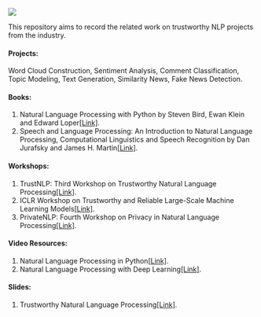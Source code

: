 ![](https://github.com/HuiHu1/Trustworthy-NLP/blob/main/Capture.JPG)

This repository aims to record the related work on trustworthy NLP projects from the industry.

#### Projects: 

Word Cloud Construction, Sentiment Analysis, Comment Classification, Topic Modeling, Text Generation, Similarity News, Fake News Detection.

#### Books:  

1. Natural Language Processing with Python by Steven Bird, Ewan Klein and Edward Loper[[Link]](https://tjzhifei.github.io/resources/NLTK.pdf).
2. Speech and Language Processing: An Introduction to Natural Language Processing, Computational Linguistics and Speech Recognition by Dan Jurafsky and James H. Martin[[Link]](https://web.stanford.edu/~jurafsky/slp3/ed3book.pdf).

#### Workshops: 

1. TrustNLP: Third Workshop on Trustworthy Natural Language Processing[[Link]](https://trustnlpworkshop.github.io/).
2. ICLR Workshop on Trustworthy and Reliable Large-Scale Machine Learning Models[[Link]](https://rtml-iclr2023.github.io/).
3. PrivateNLP: Fourth Workshop on Privacy in Natural Language Processing[[Link]](https://sites.google.com/view/privatenlp/).

#### Video Resources: 

1. Natural Language Processing in Python[[Link]](https://www.youtube.com/watch?v=xvqsFTUsOmc). 
2. Natural Language Processing with Deep Learning[[Link]](https://www.youtube.com/playlist?list=PLoROMvodv4rOSH4v6133s9LFPRHjEmbmJ). 

#### Slides: 

1. Trustworthy Natural Language Processing[[Link]](http://lipiji.com/slides/TrustNLP.pdf). 

